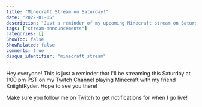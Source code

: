 ```yaml
---
title: "Minecraft Stream on Saturday!"
date: "2022-01-05"
description: "Just a reminder of my upcoming Minecraft stream on Saturday."
tags: ["stream-announcements"]
categories: []
ShowToc: false
ShowRelated: false
comments: true
disqus_identifier: "minecraft_stream"
---
```


Hey everyone! This is just a reminder that I'll be streaming this Saturday at 1:00 pm PST on my [Twitch Channel](https://twitch.tv/cityboundforest) playing Minecraft with my friend KniightRyder. Hope to see you there!

Make sure you follow me on Twitch to get notifications for when I go live!